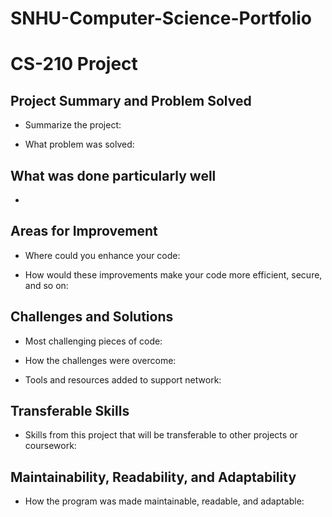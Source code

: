 # SNHU-Computer-Science-Portfolio

# CS-210 Project

## Project Summary and Problem Solved

- Summarize the project: 


- What problem was solved: 


## What was done particularly well

- 

## Areas for Improvement

- Where could you enhance your code:
  

- How would these improvements make your code more efficient, secure, and so on:
  

## Challenges and Solutions

- Most challenging pieces of code:
  

- How the challenges were overcome:
  

- Tools and resources added to support network:
  

## Transferable Skills

- Skills from this project that will be transferable to other projects or coursework:
  

## Maintainability, Readability, and Adaptability

- How the program was made maintainable, readable, and adaptable:
  
